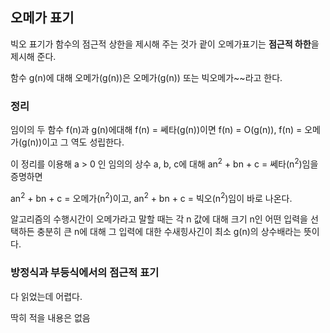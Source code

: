## 오메가 표기
빅오 표기가 함수의 점근적 상한을 제시해 주는 것가 괕이 오메가표기는 **점근적 하한**을 제시해 준다.

함수 g(n)에 대해 오메가(g(n))은 오메가(g(n)) 또는 빅오메가~~라고 한다.

### 정리
임이의 두 함수 f(n)과 g(n)에대해 f(n) = 쎄타(g(n))이면 f(n) = O(g(n)), f(n) = 오메가(g(n))이고 그 역도 성립한다.

이 정리를 이용해 a > 0 인 임의의 상수 a, b, c에 대해 an<sup>2</sup> + bn + c = 쎄타(n<sup>2</sup>)임을 증명하면

an<sup>2</sup> + bn + c = 오메가(n<sup>2</sup>)이고, an<sup>2</sup> + bn + c = 빅오(n<sup>2</sup>)임이 바로 나온다.

알고리즘의 수행시간이 오메가라고 말할 때는 각 n 값에 대해 크기 n인 어떤 입력을 선택하든 충분히 큰 n에 대해 그 입력에 대한 수새힝사긴이 최소 g(n)의 상수배라는 뜻이다.
### 방정식과 부등식에서의 점근적 표기
다 읽었는데 어렵다.

딱히 적을 내용은 없음